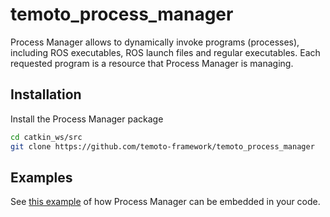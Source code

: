 # temoto_process_manager
Process Manager allows to dynamically invoke programs (processes),
including ROS executables, ROS launch files and regular executables. Each requested program is a resource
that Process Manager is managing.

## Installation

Install the Process Manager package
``` bash
cd catkin_ws/src
git clone https://github.com/temoto-framework/temoto_process_manager
```

## Examples
See [this example](https://github.com/temoto-framework/temoto_process_manager/blob/main/examples/test_pm_client_node.cpp) of how Process Manager can be embedded in your code.